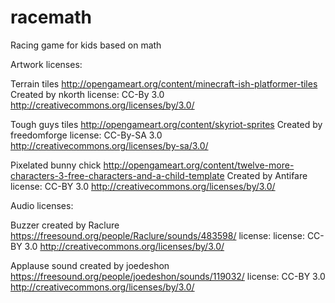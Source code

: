 # racemath
Racing game for kids based on math

Artwork licenses:

Terrain tiles http://opengameart.org/content/minecraft-ish-platformer-tiles
Created by nkorth
license: CC-By 3.0 http://creativecommons.org/licenses/by/3.0/

Tough guys tiles http://opengameart.org/content/skyriot-sprites
Created by freedomforge
license: CC-By-SA 3.0 http://creativecommons.org/licenses/by-sa/3.0/

Pixelated bunny chick http://opengameart.org/content/twelve-more-characters-3-free-characters-and-a-child-template
Created by Antifare
license: CC-BY 3.0 http://creativecommons.org/licenses/by/3.0/

Audio licenses:

Buzzer
created by Raclure
https://freesound.org/people/Raclure/sounds/483598/
license:
license: CC-BY 3.0 http://creativecommons.org/licenses/by/3.0/

Applause sound
created by joedeshon
https://freesound.org/people/joedeshon/sounds/119032/
license: CC-BY 3.0 http://creativecommons.org/licenses/by/3.0/
